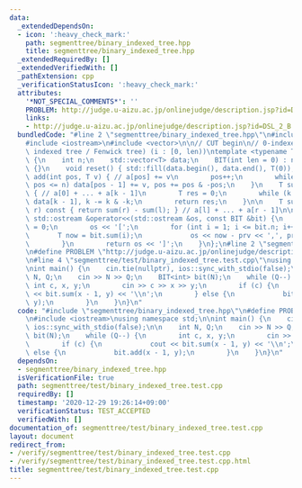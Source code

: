 ```yaml
---
data:
  _extendedDependsOn:
  - icon: ':heavy_check_mark:'
    path: segmenttree/binary_indexed_tree.hpp
    title: segmenttree/binary_indexed_tree.hpp
  _extendedRequiredBy: []
  _extendedVerifiedWith: []
  _pathExtension: cpp
  _verificationStatusIcon: ':heavy_check_mark:'
  attributes:
    '*NOT_SPECIAL_COMMENTS*': ''
    PROBLEM: http://judge.u-aizu.ac.jp/onlinejudge/description.jsp?id=DSL_2_B
    links:
    - http://judge.u-aizu.ac.jp/onlinejudge/description.jsp?id=DSL_2_B
  bundledCode: "#line 2 \"segmenttree/binary_indexed_tree.hpp\"\n#include <algorithm>\n\
    #include <iostream>\n#include <vector>\n\n// CUT begin\n// 0-indexed BIT (binary\
    \ indexed tree / Fenwick tree) (i : [0, len))\ntemplate <typename T> struct BIT\
    \ {\n    int n;\n    std::vector<T> data;\n    BIT(int len = 0) : n(len), data(len)\
    \ {}\n    void reset() { std::fill(data.begin(), data.end(), T(0)); }\n    void\
    \ add(int pos, T v) { // a[pos] += v\n        pos++;\n        while (pos > 0 and\
    \ pos <= n) data[pos - 1] += v, pos += pos & -pos;\n    }\n    T sum(int k) const\
    \ { // a[0] + ... + a[k - 1]\n        T res = 0;\n        while (k > 0) res +=\
    \ data[k - 1], k -= k & -k;\n        return res;\n    }\n\n    T sum(int l, int\
    \ r) const { return sum(r) - sum(l); } // a[l] + ... + a[r - 1]\n\n    friend\
    \ std::ostream &operator<<(std::ostream &os, const BIT &bit) {\n        T prv\
    \ = 0;\n        os << '[';\n        for (int i = 1; i <= bit.n; i++) {\n     \
    \       T now = bit.sum(i);\n            os << now - prv << ',', prv = now;\n\
    \        }\n        return os << ']';\n    }\n};\n#line 2 \"segmenttree/test/binary_indexed_tree.test.cpp\"\
    \n#define PROBLEM \"http://judge.u-aizu.ac.jp/onlinejudge/description.jsp?id=DSL_2_B\"\
    \n#line 4 \"segmenttree/test/binary_indexed_tree.test.cpp\"\nusing namespace std;\n\
    \nint main() {\n    cin.tie(nullptr), ios::sync_with_stdio(false);\n\n    int\
    \ N, Q;\n    cin >> N >> Q;\n    BIT<int> bit(N);\n    while (Q--) {\n       \
    \ int c, x, y;\n        cin >> c >> x >> y;\n        if (c) {\n            cout\
    \ << bit.sum(x - 1, y) << '\\n';\n        } else {\n            bit.add(x - 1,\
    \ y);\n        }\n    }\n}\n"
  code: "#include \"segmenttree/binary_indexed_tree.hpp\"\n#define PROBLEM \"http://judge.u-aizu.ac.jp/onlinejudge/description.jsp?id=DSL_2_B\"\
    \n#include <iostream>\nusing namespace std;\n\nint main() {\n    cin.tie(nullptr),\
    \ ios::sync_with_stdio(false);\n\n    int N, Q;\n    cin >> N >> Q;\n    BIT<int>\
    \ bit(N);\n    while (Q--) {\n        int c, x, y;\n        cin >> c >> x >> y;\n\
    \        if (c) {\n            cout << bit.sum(x - 1, y) << '\\n';\n        }\
    \ else {\n            bit.add(x - 1, y);\n        }\n    }\n}\n"
  dependsOn:
  - segmenttree/binary_indexed_tree.hpp
  isVerificationFile: true
  path: segmenttree/test/binary_indexed_tree.test.cpp
  requiredBy: []
  timestamp: '2020-12-29 19:26:14+09:00'
  verificationStatus: TEST_ACCEPTED
  verifiedWith: []
documentation_of: segmenttree/test/binary_indexed_tree.test.cpp
layout: document
redirect_from:
- /verify/segmenttree/test/binary_indexed_tree.test.cpp
- /verify/segmenttree/test/binary_indexed_tree.test.cpp.html
title: segmenttree/test/binary_indexed_tree.test.cpp
---
```

